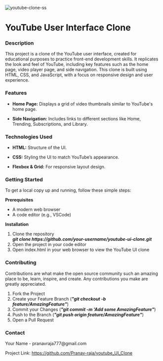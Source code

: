 ![youtube-clone-ss](https://github.com/Pranav-raja/youtube_UI_Clone/assets/108709134/e138f598-6836-4053-a702-e461bc71ec52)

<h1>YouTube User Interface Clone</h1>

<h3>Description</h3>
<p>
This project is a clone of the YouTube user interface, created for educational purposes to practice front-end development skills. It replicates the look and feel of YouTube, including key features such as the home page, video player page, and side navigation. This clone is built using HTML, CSS, and JavaScript, with a focus on responsive design and user experience.
</p>
<h3>Features</h3>
<ul>
  <li><p><b>Home Page:</b> Displays a grid of video thumbnails similar to YouTube's home page.<br></p></li>
  <li><p><b>Side Navigation:</b> Includes links to different sections like Home, Trending, Subscriptions, and Library.</p></li>
</ul>

<h3>Technologies Used</h3>
<ul>
  <li><p><b>HTML:</b> Structure of the UI.</p></li>
  <li><p><b>CSS:</b> Styling the UI to match YouTube’s appearance.</p></li>
  <li><p><b>Flexbox & Grid:</b> For responsive layout design.</p></li>
</ul>

<h3>Getting Started</h3>

<p>To get a local copy up and running, follow these simple steps:</p>

<p><b>Prerequisites</b></p>
<ul>
  <li>A modern web browser</li>
  <li>A code editor (e.g., VSCode)</li>
</ul>

<p><b>Installation</b></p>
<ol>
  <li>Clone the repository</li>
  <i><b>git clone https://github.com/your-username/youtube-ui-clone.git</b></i>
  <li>Open the project in your code editor</li>
  <li>Open index.html in your web browser to view the YouTube UI clone</li>
</ol>

<h3>Contributing</h3>
<p>Contributions are what make the open source community such an amazing place to be, learn, inspire, and create. 
  Any contributions you make are greatly appreciated.</p>
<ol>
  <li>Fork the Project</li>
  <li>Create your Feature Branch (<i><b>"git checkout -b feature/AmazingFeature"</b></i>)</li>
  <li>Commit your Changes (<i><b>"git commit -m 'Add some AmazingFeature"</b></i>)</li>
  <li>Push to the Branch (<i><b>"git push origin feature/AmazingFeature"</b></i>)</li>
  <li>Open a Pull Request</li>
</ol>

<h3>Contact</h3>
Your Name - pranavraja777@gmail.com

Project Link: https://github.com/Pranav-raja/youtube_UI_Clone
